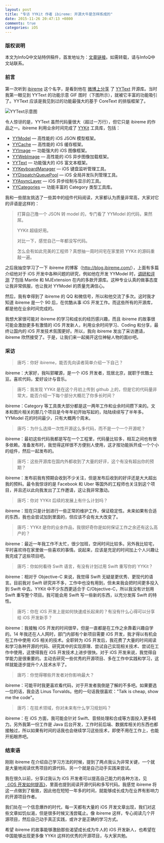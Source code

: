 ```yaml
---
layout: post
title: "专访 YYKit 作者 ibireme: 开源大牛是怎样炼成的"
date: 2015-11-26 20:47:13 +0800
comments: true
categories: iOS
---
```


### 版权说明

本文为InfoQ中文站特供稿件，首发地址为：[文章链接](http://www.infoq.com/cn/news/2015/11/ibireme-interview)。如需转载，请与InfoQ中文站联系。

### 前言

第一次听到 [ibireme](http://weibo.com/239801242) 这个名字，是看到他在 [微博上分享](http://weibo.com/2477831984/D2ujxj5Vx?type=comment#_rnd1448528368875) 了 [YYText](https://github.com/ibireme/YYText) 开源库。当时我第一眼见到 YYText 的功能示意 GIF 图时（下图所示），就被它丰富的功能吸引了。YYText 应该是我见到过的功能最强大的基于 CoreText 的排版框架了。

![YYText示意图](https://camo.githubusercontent.com/fb454f77c109e6ac671e8fdb3220ade92238715b/68747470733a2f2f7261772e6769746875622e636f6d2f69626972656d652f5959546578742f6d61737465722f417474726962757465732f59595465787420457874656e6465642f5959546578744174746163686d656e742e676966)

令人惊讶的是，YYText 虽然代码量很大（超过一万行），但它只是 ibireme 的作品之一。ibireme 利用业余时间完成了 [YYKit](https://github.com/ibireme/YYKit) 工具库，包括：

* [YYModel](https://github.com/ibireme/YYModel) — 高性能的 iOS JSON 模型框架。
* [YYCache](https://github.com/ibireme/YYCache) — 高性能的 iOS 缓存框架。
* [YYImage](https://github.com/ibireme/YYImage) — 功能强大的 iOS 图像框架。
* [YYWebImage](https://github.com/ibireme/YYWebImage) — 高性能的 iOS 异步图像加载框架。
* [YYText](https://github.com/ibireme/YYText) — 功能强大的 iOS 富文本框架。
* [YYKeyboardManager](https://github.com/ibireme/YYKeyboardManager) — iOS 键盘监听管理工具。
* [YYDispatchQueuePool](https://github.com/ibireme/YYDispatchQueuePool) — iOS 全局并发队列管理工具。
* [YYAsyncLayer](https://github.com/ibireme/YYAsyncLayer) — iOS 异步绘制与显示的工具。
* [YYCategories](https://github.com/ibireme/YYCategories) — 功能丰富的 Category 类型工具库。

我和一些朋友挑选了一些其中的组件代码阅读，大家都认为质量非常高，大家对它的评语是这样的：

> 打算自己撸一个 JSON 转 model 的，专门看了 YYModel 的代码，果然屌。
>
> YYKit 超级好用。 
>
> 对比一下，感觉自己一年都没写代码。
>
> 怎么会有如此完美的工程师？真想抽一周时间宅在家里把 YYKit 的源码重敲一遍。

之后我抽空学习了一下 ibireme 的博客（<http://blog.ibireme.com/>），上面有多篇介绍他对于 iOS 开发中各种问题的研究，例如他在开发 YYModel 时，[调研和评测](http://blog.ibireme.com/2015/10/23/ios_model_framework_benchmark/) 了包括 Mantle 和 MJExtension 在内的多款开源库。这种专业认真的做事态度让我非常佩服，也让我对 YYModel 的质量充满信心。

然后，我有幸得到了 ibireme 的 QQ 和微信号，所以和他交流了多次。这时我才知道 ibireme 是一个 90 后，在优酷从事 iOS 开发工作。而这些所有的开源库，都是他在业余时间完成的。

我想大家很可能对 ibireme 的学习和成长的经历感兴趣，而且 ibireme 的故事很可能会激励更多有激情的 iOS 开发新人，利用业余时间学习、Coding 和分享，最终让国内的 iOS 开发技术氛围更好。所以，我向 ibireme 发出了采访邀请，ibireme 欣然接受了。于是，让我们来一起揭开这位神秘人物的面纱吧。

### 采访

> 唐巧：你好 ibireme，能否先向读者简单介绍一下自己？

ibireme：大家好，我叫郭曜源，是一个 iOS 开发者，现居北京，就职于优酷土豆。喜欢代码，爱好设计与音乐。

> 唐巧：我发现 YYKit 是在这个月初上传到 github 上的，但是它的代码量非常大，能否介绍一下每个部分大概花了你多长时间？

ibireme：Category 等工具类大部分都是这一两年工作和业余时间攒下来的。文本和图片相关的那几个项目是今年年初开始写起的，陆陆续续写了半年多。YYModel 花的时间最少，只有大概两个周末。

> 唐巧：为什么选择一次性开源这么多代码，而不是一个一个开源呢？

ibireme：最初这些代码我都是写在一个工程里，代码量比较多，相互之间也有很多依赖。准备发布时，我觉得这样很不方便别人使用，这才按功能拆开成一个个小的组件，然后一起发布的。

> 唐巧：这些开源库在国内外都收到了大量的好评，这个有没有超出你的预期？

ibireme：发布前我有预期会收到不少关注，但是发布后收到的好评还是大大超出我的预料。最令我惊讶的是 Facebook 和 Uber 等国外的工程师也关注到这个项目，并且还以此向我发出了工作邀请，这让我非常激动。

> 唐巧：你对 YYKit 后续的发展上有什么计划吗？

ibireme：现在只是计划进行一些正常的维护工作，保证稳定性。未来如果有合适的东西，我也会尝试加到里面的，但应该不会有太大改变了。

> 唐巧：YYKit 是你的业余作品，我很好奇你是如何保证工作之余还有这么高产的？

ibireme：最近一年我工作不太忙，很少加班，空闲时间比较多。另外我比较宅，平时喜欢待在家里做一些喜欢的事情。说起来，应该是充足的时间加上个人兴趣让我完成了这些项目吧。

> 唐巧：你如何看待 Swift 语言，有没有计划过用 Swift 重写你的 YYKit？

ibireme：相对于 Objective-C 来说，我觉得 Swift 无疑是更优秀、更现代的语言。目前我对 Swift 研究并不多，工作中也没有用到，但未来我会把时间更多投入到 Swift 中去。YYKit 中不少东西更适合于 C/Objective-C，所以我没有计划用 Swift 重写整个项目。我可能会用 Swift 写一些新的东西，以充分发挥 Swift 的特性。

> 唐巧：你在 iOS 开发上是如何快速成长起来的？有没有什么心得可以分享给 iOS 开发新手？

ibireme：我接触 iOS 开发的时间很早，但是一直都是在工作之余靠着兴趣自学的。14 年我还在人人网时，部门内部有个新项目需要 iOS 开发，我才得以有机会在工作中使用 iOS 相关的技术。全职转为 iOS 开发后，我花费了大量的时间阅读和学习各种开源的代码、研究其中的实现原理、尝试自己实现相关技术、尝试在工作中使用，这使得我在 iOS 开发技术上进步很快。对于 iOS 开发来说，我觉得自学能力是很重要的。主动去研究一些优秀的开源项目、多在工作中实践和学习，这样就能逐步提升个人技术水平了。

> 唐巧：你觉得哪些开发者对你影响最大？

ibireme：可能平时我更喜欢看代码，对于开发者我倒是了解的不多吧。如果要选一位的话，我会选 Linus Torvalds。他的一句话我很喜欢："Talk is cheap, show me the code"。

> 唐巧：在技术领域，你对未来有什么学习规划吗？

ibireme：在 iOS 方面，我可能会针对 Swift、音频处理和合成等方面投入更多精力。另外我第一份工作是 Java 后台开发，工作时前后端、数据库相关的东西也都接触过，所以如果有时间的话我也会继续学习这些技术，即使不用在工作上，也能开拓眼界吧。

### 结束语

刚刚 ibireme 在介绍自己学习方法的时候，提到了两点我认为非常关键，一个就是大量地阅读优秀项目的源代码，另一个就是自己动手实践来尝试。

我在很久以前，分享过我认为 iOS 开发者可以提高自己能力的各种方法，见 [《iOS 开发如何提高》](http://blog.devtang.com/blog/2014/07/27/ios-levelup-tips/)，里面也提到阅读开源代码和多写代码。我感觉 ibireme 将这一点做到了极致，因此他在短短一年多的时间，就能够成长成为在业界有影响力的开源项目作者。

我们处在一个信息爆炸的时代，每一天都有大量的 iOS 开发文章出现，我们对这些文章如饥似渴，但是很多时候又浅尝辄止。像 ibireme 这样，专心阅读几个开源项目，然后自己动手真正实践，或许才是正确的学习方式。

希望 ibireme 的故事能够激励那些渴望成长成为牛人的 iOS 开发新人，也希望在中国能够出现更多像 YYKit 这样的优秀的开源项目，与大家共勉。

